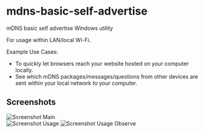 
# mdns-basic-self-advertise

mDNS basic self advertise Windows utility

For usage within LAN/local Wi-Fi.  

Example Use Cases:
- To quickly let browsers reach your website hosted on your computer locally.  
- See which mDNS packages/messages/questions from other devices are sent within your local network to your computer.

## Screenshots

![Screenshot Main](assets/ScreenshotMain.jpg)  
![Screenshot Usage](assets/ScreenshotUsage.jpg)
![Screenshot Usage Observe](assets/ScreenshotUsageObserve.jpg)
